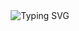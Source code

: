 <div id="header" align="center"
  <a href="https://git.io/typing-svg"><img src="https://readme-typing-svg.demolab.com?  font=Unna&weight=900&size=24&pause=1000&color=000000&&center=true&vCenter=true&width=435&lines=Hi+everyone%2C+my+name+is+Roman!" alt="Typing SVG" /></a>
</div>
